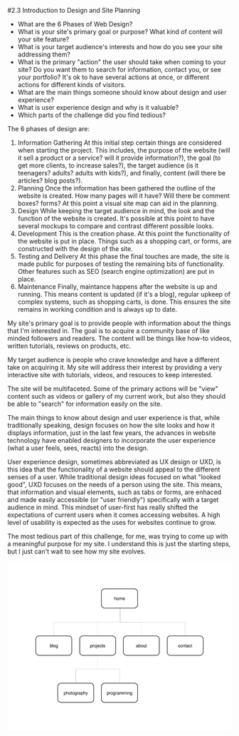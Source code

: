 #2.3 Introduction to Design and Site Planning

* What are the 6 Phases of Web Design?
* What is your site's primary goal or purpose? What kind of content will your site feature?
* What is your target audience's interests and how do you see your site addressing them?
* What is the primary "action" the user should take when coming to your site? Do you want them to search for information, contact you, or see your portfolio? It's ok to have several actions at once, or different actions for different kinds of visitors.
* What are the main things someone should know about design and user experience?
* What is user experience design and why is it valuable? 
* Which parts of the challenge did you find tedious?

The 6 phases of design are:
1. Information Gathering
	At this initial step certain things are considered when starting the project. This includes, the purpose of the website (will it sell a product or a service? will it provide information?), the goal (to get more clients, to increase sales?), the target audience (is it teenagers? adults? adults with kids?), and finally, content (will there be articles? blog posts?).
2. Planning
	Once the information has been gathered the outline of the website is created. How many pages will it have? Will there be comment boxes? forms? At this point a visual site map can aid in the planning.
3. Design
	While keeping the target audience in mind, the look and the function of the website is created. It's possible at this point to have several mockups to compare and contrast different possible looks.
4. Development
	This is the creation phase. At this point the functionality of the website is put in place. Things such as a shopping cart, or forms, are constructed with the design of the site.
5. Testing and Delivery
	At this phase the final touches are made, the site is made public for purposes of testing the remaining bits of functionality. Other features such as SEO (search engine optimization) are put in place.
6. Maintenance
	Finally, maintance happens after the website is up and running. This means content is updated (if it's a blog), regular upkeep of complex systems, such as shopping carts, is done. This ensures the site remains in working condition and is always up to date.

My site's primary goal is to provide people with information about the things that I'm interested in. The goal is to acquire a community base of like minded followers and readers. The content will be things like how-to videos, written tutorials, reviews on products, etc.

My target audience is people who crave knowledge and have a different take on acquiring it. My site will address their interest by providing a very interactive site with tutorials, videos, and resouces to keep interested.

The site will be multifaceted. Some of the primary actions will be "view" content such as videos or gallery of my current work, but also they should be able to "search" for information easily on the site.

The main things to know about design and user experience is that, while traditionally speaking, design focuses on how the site looks and how it displays information, just in the last few years, the advances in website technology have enabled designers to incorporate the user experience (what a user feels, sees, reacts) into the design.

User experience design, sometimes abbreviated as UX design or UXD, is this idea that the functionality of a website should appeal to the different senses of a user. While traditional design ideas focused on what "looked good", UXD focuses on the needs of a person using the site. This means, that information and visual elements, such as tabs or forms, are enhaced and made easily accessible (or "user friendly") specifically with a target audience in mind. This mindset of user-first has really shifted the expectations of current users when it comes accessing websites. A high level of usability is expected as the uses for websites continue to grow.

The most tedious part of this challenge, for me, was trying to come up with a meaningful purpose for my site. I understand this is just the starting steps, but I just can't wait to see how my site evolves.


![Site Map](imgs/site-map.png)